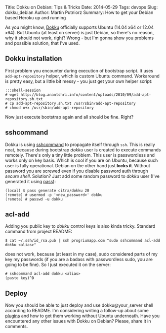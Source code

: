 Title: Dokku on Debian: Tips &amp; Tricks
Date: 2014-05-29
Tags: devops
Slug: dokku_debian
Author: Martin Putniorz
Summary: How to get your Debian based Heroku up and running

As you might know, [Dokku](https://github.com/progrium/dokku) officially supports Ubuntu (14.04 x64 or 12.04 x64). But Ubuntu (at least on server) is just Debian, so there's no reason, why it should not work, right? Wrong - but I'm gonna show you problems and possible solution, that I've used.

## Dokku installation

First problem you encounter during execution of bootstrap script. It uses ```add-apt-repository``` helper, which is custom Ubuntu command. Workaround is pretty easy, but a little bit messy - you just get your own helper script:

    :::shell-session
    # wget http://blog.anantshri.info/content/uploads/2010/09/add-apt-repository.sh.txt
    # cp add-apt-repository.sh.txt /usr/sbin/add-apt-repository
    # chmod o+x /usr/sbin/add-apt-repository

Now just execute bootstrap again and all should be fine. Right?

## sshcommand 

Dokku is using [sshcommand](https://github.com/progrium/sshcommand) to propagate itself through ```ssh```. This is really neat, because during bootstrap *dokku* user is created to execute commands remotely. There's only a tiny little problem. This user is passwordless and works only on key basis. Which is cool if you are on Ubuntu, because such user is fully operational. Debian on the other hand just **locks it**. Without password you are screwed even if you disable password auth through *secure shell*. Solution? Just add some random password to *dokku* user (I've generated it using [pass](http://www.passwordstore.org/)):

    (local) $ pass generate citra/dokku 20
    (remote) # usermod -p '<new_password>' dokku
    (remote) # passwd -u dokku

## acl-add 

Adding you public key to *dokku* control keys is also kinda tricky. Standard command from project README:

    $ cat ~/.ssh/id_rsa.pub | ssh progriumapp.com "sudo sshcommand acl-add dokku <alias>"

does not work, because (at least in my case), sudo considered parts of my key my passwords (if you are a badass with passwordless sudo, you are going to be fine). So I just executed it on the server:

    # sshcommand acl-add dokku <alias>
    (paste key)^D

## Deploy

Now you should be able to just deploy and use dokku@your_server shell according to README. I'm considering writing a follow-up about some [plugins](https://github.com/progrium/dokku/wiki/Plugins) and how to get them working without Ubuntu underneath. Have you encountered any other issues with Dokku on Debian? Please, share it in comments.  